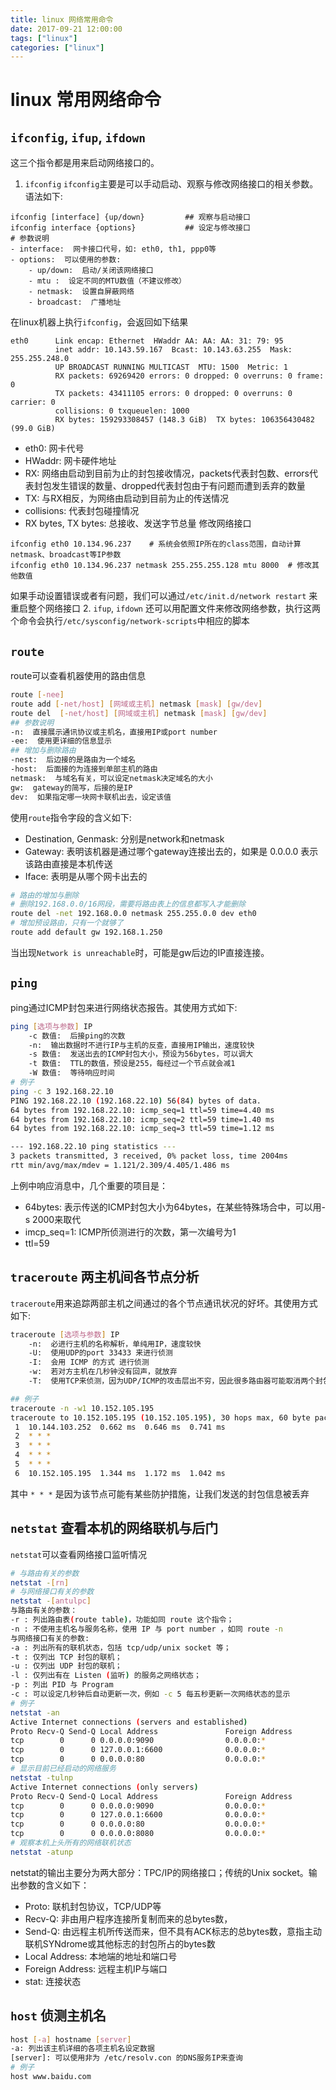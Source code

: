 ```yaml
---
title: linux 网络常用命令
date: 2017-09-21 12:00:00
tags: ["linux"]
categories: ["linux"]
---
```


# linux 常用网络命令
## `ifconfig`, `ifup`, `ifdown`
这三个指令都是用来启动网络接口的。
1. `ifconfig`
`ifconfig`主要是可以手动启动、观察与修改网络接口的相关参数。语法如下: 
```
ifconfig [interface] {up/down}         ## 观察与启动接口
ifconfig interface {options}           ## 设定与修改接口
# 参数说明
- interface:  网卡接口代号，如: eth0, th1, ppp0等
- options:  可以使用的参数: 
    - up/down:  启动/关闭该网络接口
    - mtu :  设定不同的MTU数值（不建议修改）
    - netmask:  设置自屏蔽网络
    - broadcast:  广播地址
```

在linux机器上执行`ifconfig`，会返回如下结果
```
eth0      Link encap: Ethernet  HWaddr AA: AA: AA: 31: 79: 95  
          inet addr: 10.143.59.167  Bcast: 10.143.63.255  Mask: 255.255.248.0
          UP BROADCAST RUNNING MULTICAST  MTU: 1500  Metric: 1
          RX packets: 69269420 errors: 0 dropped: 0 overruns: 0 frame: 0
          TX packets: 43411105 errors: 0 dropped: 0 overruns: 0 carrier: 0
          collisions: 0 txqueuelen: 1000 
          RX bytes: 159293308457 (148.3 GiB)  TX bytes: 106356430482 (99.0 GiB)
```

- eth0:  网卡代号
- HWaddr:  网卡硬件地址
- RX:  网络由启动到目前为止的封包接收情况，packets代表封包数、errors代表封包发生错误的数量、dropped代表封包由于有问题而遭到丢弃的数量
- TX:  与RX相反，为网络由启动到目前为止的传送情况
- collisions:  代表封包碰撞情况
- RX bytes, TX bytes:  总接收、发送字节总量
修改网络接口
```shell
ifconfig eth0 10.134.96.237    # 系统会依照IP所在的class范围，自动计算netmask、broadcast等IP参数
ifconfig eth0 10.134.96.237 netmask 255.255.255.128 mtu 8000  # 修改其他数值
```
如果手动设置错误或者有问题，我们可以通过`/etc/init.d/network restart` 来重启整个网络接口
2. `ifup`, `ifdown`
还可以用配置文件来修改网络参数，执行这两个命令会执行`/etc/sysconfig/network-scripts`中相应的脚本

## `route`
route可以查看机器使用的路由信息
```bash
route [-nee]
route add [-net/host] [网域或主机] netmask [mask] [gw/dev]
route del  [-net/host] [网域或主机] netmask [mask] [gw/dev]
## 参数说明
-n:  直接展示通讯协议或主机名，直接用IP或port number
-ee:  使用更详细的信息显示
## 增加与删除路由
-nest:  后边接的是路由为一个域名
-host:  后面接的为连接到单部主机的路由
netmask:  与域名有关，可以设定netmask决定域名的大小
gw:  gateway的简写，后接的是IP
dev:  如果指定哪一块网卡联机出去，设定该值
```
使用`route`指令字段的含义如下: 
- Destination, Genmask:  分别是network和netmask
- Gateway:  表明该机器是通过哪个gateway连接出去的，如果是 0.0.0.0 表示该路由直接是本机传送
- Iface:  表明是从哪个网卡出去的
```bash
# 路由的增加与删除
# 删除192.168.0.0/16网段，需要将路由表上的信息都写入才能删除
route del -net 192.168.0.0 netmask 255.255.0.0 dev eth0
# 增加预设路由，只有一个就够了
route add default gw 192.168.1.250
```
当出现`Network is unreachable`时，可能是gw后边的IP直接连接。

## `ping`
ping通过ICMP封包来进行网络状态报告。其使用方式如下: 
```bash
ping [选项与参数] IP
    -c 数值:  后接ping的次数
    -n:  输出数据时不进行IP与主机的反查，直接用IP输出，速度较快
    -s 数值:  发送出去的ICMP封包大小，预设为56bytes，可以调大
    -t 数值:  TTL的数值，预设是255，每经过一个节点就会减1
    -W 数值:  等待响应时间
# 例子
ping -c 3 192.168.22.10
PING 192.168.22.10 (192.168.22.10) 56(84) bytes of data.
64 bytes from 192.168.22.10: icmp_seq=1 ttl=59 time=4.40 ms
64 bytes from 192.168.22.10: icmp_seq=2 ttl=59 time=1.40 ms
64 bytes from 192.168.22.10: icmp_seq=3 ttl=59 time=1.12 ms

--- 192.168.22.10 ping statistics ---
3 packets transmitted, 3 received, 0% packet loss, time 2004ms
rtt min/avg/max/mdev = 1.121/2.309/4.405/1.486 ms
```
上例中响应消息中，几个重要的项目是：
- 64bytes: 表示传送的ICMP封包大小为64bytes，在某些特殊场合中，可以用-s 2000来取代
- imcp_seq=1: ICMP所侦测进行的次数，第一次编号为1
- ttl=59

## `traceroute` 两主机间各节点分析
`traceroute`用来追踪两部主机之间通过的各个节点通讯状况的好坏。其使用方式如下: 
```bash
traceroute [选项与参数] IP
    -n:  必进行主机的名称解析，单纯用IP，速度较快
    -U:  使用UDP的port 33433 来进行侦测
    -I:  会用 ICMP 的方式 进行侦测
    -w:  若对方主机在几秒钟没有回声，就放弃
    -T:  使用TCP来侦测，因为UDP/ICMP的攻击层出不穷，因此很多路由器可能取消两个封包的响应功能。

## 例子
traceroute -n -w1 10.152.105.195
traceroute to 10.152.105.195 (10.152.105.195), 30 hops max, 60 byte packets
 1  10.144.103.252  0.662 ms  0.646 ms  0.741 ms
 2  * * *
 3  * * *
 4  * * *
 5  * * *
 6  10.152.105.195  1.344 ms  1.172 ms  1.042 ms
```
其中 `* * *` 是因为该节点可能有某些防护措施，让我们发送的封包信息被丢弃

## `netstat` 查看本机的网络联机与后门
`netstat`可以查看网络接口监听情况

```bash
# 与路由有关的参数
netstat -[rn]
# 与网络接口有关的参数
netstat -[antulpc]
与路由有关的参数：
-r : 列出路由表(route table)，功能如同 route 这个指令；
-n : 不使用主机名与服务名称，使用 IP 与 port number ，如同 route -n
与网络接口有关的参数: 
-a : 列出所有的联机状态，包括 tcp/udp/unix socket 等；
-t : 仅列出 TCP 封包的联机；
-u : 仅列出 UDP 封包的联机；
-l : 仅列出有在 Listen (监听) 的服务之网络状态；
-p : 列出 PID 与 Program
-c : 可以设定几秒钟后自动更新一次，例如 -c 5 每五秒更新一次网络状态的显示
# 例子
netstat -an
Active Internet connections (servers and established)
Proto Recv-Q Send-Q Local Address               Foreign Address             State      
tcp        0      0 0.0.0.0:9090                0.0.0.0:*                   LISTEN      
tcp        0      0 127.0.0.1:6600              0.0.0.0:*                   LISTEN      
tcp        0      0 0.0.0.0:80                  0.0.0.0:*                   LISTEN      
# 显示目前已经启动的网络服务
netstat -tulnp
Active Internet connections (only servers)
Proto Recv-Q Send-Q Local Address               Foreign Address             State       PID/Program name   
tcp        0      0 0.0.0.0:9090                0.0.0.0:*                   LISTEN      18251/java          
tcp        0      0 127.0.0.1:6600              0.0.0.0:*                   LISTEN      18201/java          
tcp        0      0 0.0.0.0:80                  0.0.0.0:*                   LISTEN      26249/nginx         
tcp        0      0 0.0.0.0:8080                0.0.0.0:*                   LISTEN      18251/java 
# 观察本机上头所有的网络联机状态
netstat -atunp
```

netstat的输出主要分为两大部分：TPC/IP的网络接口；传统的Unix socket。输出参数的含义如下：
- Proto: 联机封包协议，TCP/UDP等
- Recv-Q: 非由用户程序连接所复制而来的总bytes数，
- Send-Q: 由远程主机所传送而来，但不具有ACK标志的总bytes数，意指主动联机SYNdrome或其他标志的封包所占的bytes数
- Local Address: 本地端的地址和端口号
- Foreign Address: 远程主机IP与端口
- stat: 连接状态

## `host` 侦测主机名

```bash
host [-a] hostname [server]
-a: 列出该主机详细的各项主机名设定数据
[server]: 可以使用非为 /etc/resolv.con 的DNS服务IP来查询
# 例子
host www.baidu.com
```